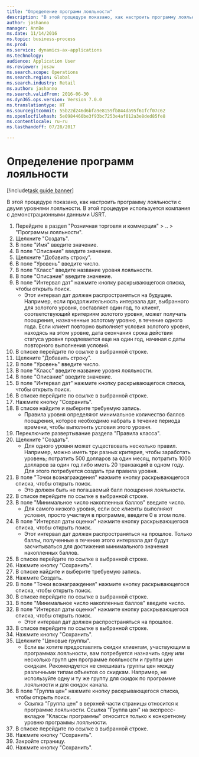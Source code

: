 ```yaml
--- 
title: "Определение программ лояльности"
description: "В этой процедуре показано, как настроить программу лояльности с двумя уровнями лояльности."
author: jashanno
manager: AnnBe
ms.date: 11/14/2016
ms.topic: business-process
ms.prod: 
ms.service: dynamics-ax-applications
ms.technology: 
audience: Application User
ms.reviewer: josaw
ms.search.scope: Operations
ms.search.region: Global
ms.search.industry: Retail
ms.author: jashanno
ms.search.validFrom: 2016-06-30
ms.dyn365.ops.version: Version 7.0.0
ms.translationtype: HT
ms.sourcegitcommit: 55b22d246d6bfa9e8159fb844da95f61fcf07c62
ms.openlocfilehash: 5e0984460be3f93bc7253e4af012a3e8ded85fe8
ms.contentlocale: ru-ru
ms.lasthandoff: 07/28/2017

---
```

# <a name="define-loyalty-programs"></a>Определение программ лояльности

[!include[task guide banner](../includes/task-guide-banner.md)]

В этой процедуре показано, как настроить программу лояльности с двумя уровнями лояльности. В этой процедуре используется компания с демонстрационными данными USRT.

1. Перейдите в раздел "Розничная торговля и коммерция" > .. > "Программы лояльности".
2. Щелкните "Создать".
3. В поле "Имя" введите значение.
4. В поле "Описание" введите значение.
5. Щелкните "Добавить строку".
6. В поле "Уровень" введите число.
7. В поле "Класс" введите название уровня лояльности.
8. В поле "Описание" введите значение.
9. В поле "Интервал дат" нажмите кнопку раскрывающегося списка, чтобы открыть поиск.
    * Этот интервал дат должен распространяться на будущее. Например, если продолжительность интервала дат, выбранного для золотого уровня, составляет один год, то клиент, соответствующий критериям золотого уровня, может получать поощрения, назначенные золотому уровню, в течение одного года. Если клиент повторно выполняет условия золотого уровня, находясь на этом уровне, дата окончания срока действия статуса уровня продлевается еще на один год, начиная с даты повторного выполнения условий.  
10. В списке перейдите по ссылке в выбранной строке.
11. Щелкните "Добавить строку".
12. В поле "Уровень" введите число.
13. В поле "Класс" введите название уровня лояльности.
14. В поле "Описание" введите значение.
15. В поле "Интервал дат" нажмите кнопку раскрывающегося списка, чтобы открыть поиск.
16. В списке перейдите по ссылке в выбранной строке.
17. Нажмите кнопку "Сохранить".
18. В списке найдите и выберите требуемую запись.
    * Правила уровня определяют минимальное количество баллов поощрения, которое необходимо набрать в течение периода времени, чтобы выполнить условия этого уровня.  
19. Переключите развертывание раздела "Правила класса".
20. Щелкните "Создать".
    * Для одного уровня может существовать несколько правил. Например, можно иметь три разных критерия, чтобы заработать уровень; потратить 500 долларов за один месяц, потратить 1000 долларов за один год либо иметь 20 транзакций в одном году. Для этого потребуется создать три правила уровня.  
21. В поле "Точки вознаграждения" нажмите кнопку раскрывающегося списка, чтобы открыть поиск.
    * Это должен быть не погашаемый балл поощрения лояльности.  
22. В списке перейдите по ссылке в выбранной строке.
23. В поле "Минимальное число накопленных баллов" введите число.
    * Для самого низкого уровня, если все клиенты выполняют условия, просто участвуя в программе, введите 0 в этом поле.  
24. В поле "Интервал даты оценки" нажмите кнопку раскрывающегося списка, чтобы открыть поиск.
    * Этот интервал дат должен распространяться на прошлое. Только баллы, полученные в течение этого интервала дат будут засчитываться для достижения минимального значения накопленных баллов.  
25. В списке перейдите по ссылке в выбранной строке.
26. Нажмите кнопку "Сохранить".
27. В списке найдите и выберите требуемую запись.
28. Нажмите Создать.
29. В поле "Точки вознаграждения" нажмите кнопку раскрывающегося списка, чтобы открыть поиск.
30. В списке перейдите по ссылке в выбранной строке.
31. В поле "Минимальное число накопленных баллов" введите число.
32. В поле "Интервал даты оценки" нажмите кнопку раскрывающегося списка, чтобы открыть поиск.
    * Этот интервал дат должен распространяться на прошлое.  
33. В списке перейдите по ссылке в выбранной строке.
34. Нажмите кнопку "Сохранить".
35. Щелкните "Ценовые группы".
    * Если вы хотите предоставлять скидки клиентам, участвующим в программах лояльности, вам потребуется назначить одну или несколько групп цен программе лояльности и группы цен скидкам. Рекомендуется не смешивать группы цен между различными типам объектов со скидкам.  Например, не используйте одну и ту же группу для скидок по программе лояльности и для скидок канала.  
36. В поле "Группа цен" нажмите кнопку раскрывающегося списка, чтобы открыть поиск.
    * Ссылка "Группа цен" в верхней части страницы относится к программе лояльности. Ссылка "Группа цен" на экспресс-вкладке "Классы программы" относится только к конкретному уровню программы лояльности.  
37. В списке перейдите по ссылке в выбранной строке.
38. Нажмите кнопку "Сохранить".
39. Закройте страницу.
40. Нажмите кнопку "Сохранить".


